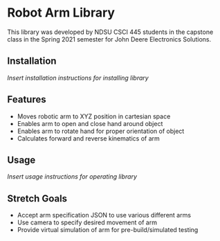 # Robot Arm Library

This library was developed by NDSU CSCI 445 students in the capstone class in the Spring 2021 semester for John Deere Electronics Solutions.

## Installation

*Insert installation instructions for installing library*

## Features

* Moves robotic arm to XYZ position in cartesian space
* Enables arm to open and close hand around object
* Enables arm to rotate hand for proper orientation of object
* Calculates forward and reverse kinematics of arm

## Usage

*Insert usage instructions for operating library*

## Stretch Goals

* Accept arm specification JSON to use various different arms
* Use camera to specify desired movement of arm
* Provide virtual simulation of arm for pre-build/simulated testing
